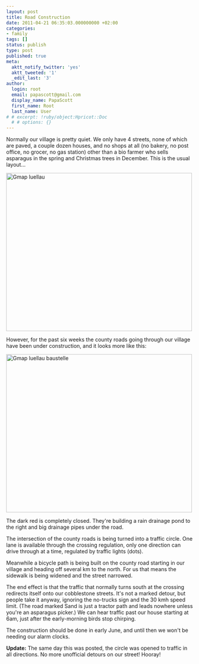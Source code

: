 ```yaml
---
layout: post
title: Road Construction
date: 2011-04-21 06:35:03.000000000 +02:00
categories:
- family
tags: []
status: publish
type: post
published: true
meta:
  aktt_notify_twitter: 'yes'
  aktt_tweeted: '1'
  _edit_last: '3'
author:
  login: root
  email: papascott@gmail.com
  display_name: PapaScott
  first_name: Root
  last_name: User
# # excerpt: !ruby/object:Hpricot::Doc
  # # options: {}
---
```

<p>Normally our village is pretty quiet. We only have 4 streets, none of which are paved, a couple dozen houses, and no shops at all (no bakery, no post office, no grocer, no gas station) other than a bio farmer who sells asparagus in the spring and Christmas trees in December. This is the usual layout...</p>
<p><img src="http://www.papascott.de/wordpress/wp-content/uploads/2011/04/gmap-luellau.jpg" alt="Gmap luellau" border="0" width="500" height="425" /></p>
<p>However, for the past six weeks the county roads going through our village have been under construction, and it looks more like this:</p>
<p><img src="http://www.papascott.de/wordpress/wp-content/uploads/2011/04/gmap-luellau-baustelle.jpg" alt="Gmap luellau baustelle" border="0" width="500" height="425" /></p>
<p>The dark red is completely closed. They're building a rain drainage pond to the right and big drainage pipes under the road.</p>
<p>The intersection of the county roads is being turned into a traffic circle. One lane is available through the crossing regulation, only one direction can drive through at a time, regulated by traffic lights (dots).</p>
<p>Meanwhile a bicycle path is being built on the county road starting in our village and heading off several km to the north. For us that means the sidewalk is being widened and the street narrowed.</p>
<p>The end effect is that the traffic that normally turns south at the crossing redirects itself onto our cobblestone streets. It's not a marked detour, but people take it anyway, ignoring the no-trucks sign and the 30 kmh speed limit. (The road marked Sand is just a tractor path and leads nowhere unless you're an asparagus picker.) We can hear traffic past our house starting at 6am, just after the early-morning birds stop chirping.</p>
<p>The construction should be done in early June, and until then we won't be needing our alarm clocks.</p>
<p><strong>Update:</strong> The same day this was posted, the circle was opened to traffic in all directions. No more unofficial detours on our street! Hooray! </p>
